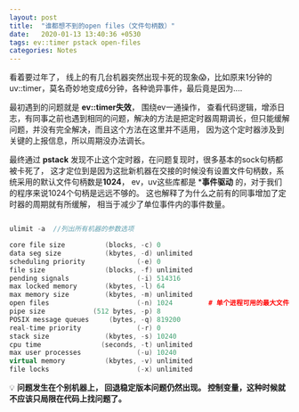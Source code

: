 ```yaml
---
layout: post
title:  "谁都想不到的open files（文件句柄数）"
date:   2020-01-13 13:40:36 +0530
tags: ev::timer pstack open-files
categories: Notes
---
```

看着要过年了， 线上的有几台机器突然出现卡死的现象:scream:，比如原来1分钟的uv::timer，莫名奇妙地变成6分钟，各种诡异事件，最后竟是因为....

最初遇到的问题就是 **ev::timer失效**， 围绕ev一通操作， 查看代码逻辑，增添日志，有同事之前也遇到相同的问题，解决的方法是把定时器周期调长，但只能缓解问题，并没有完全解决，而且这个方法在这里并不适用，
因为这个定时器涉及到关键的上报信息，所以周期没办法调长。

最终通过 **pstack** 发现不止这个定时器，在问题复现时，很多基本的sock句柄都被卡死了， 这才定位到是因为这批新机器在交接的时候没有设置文件句柄数，系统采用的默认文件句柄数是**1024**， ev，uv这些库都是 ***事件驱动** 的，对于我们的程序来说1024个句柄是远远不够的。
这也解释了为什么之前有的同事增加了定时器的周期就有所缓解， 相当于减少了单位事件内的事件数量。

```c++

ulimit -a  //列出所有机器的参数选项

core file size          (blocks, -c) 0
data seg size           (kbytes, -d) unlimited
scheduling priority             (-e) 0
file size               (blocks, -f) unlimited
pending signals                 (-i) 514316
max locked memory       (kbytes, -l) 64
max memory size         (kbytes, -m) unlimited
open files                      (-n) 1024         # 单个进程可用的最大文件句柄数（系统默认1024）
pipe size            (512 bytes, -p) 8
POSIX message queues     (bytes, -q) 819200
real-time priority              (-r) 0
stack size              (kbytes, -s) 10240
cpu time               (seconds, -t) unlimited
max user processes              (-u) 10240
virtual memory          (kbytes, -v) unlimited
file locks                      (-x) unlimited

```

:bulb: **问题发生在个别机器上， 回退稳定版本问题仍然出现。 控制变量，这种时候就不应该只局限在代码上找问题了。**
